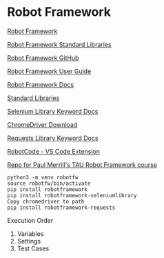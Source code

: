 # Robot Framework

[Robot Framework](https://robotframework.org/)

[Robot Framework Standard Libraries](https://robotframework.org/robotframework/#standard-libraries)

[Robot Framework GitHub](https://github.com/robotframework/robotframework)

[Robot Framework User Guide](https://robotframework.org/robotframework/latest/RobotFrameworkUserGuide.html)

[Robot Framework Docs](https://docs.robotframework.org/)

[Standard Libraries](https://robotframework.org/robotframework/#standard-libraries)

[Selenium Library Keyword Docs](https://robotframework.org/SeleniumLibrary/SeleniumLibrary.html)

[ChromeDriver Download](https://chromedriver.chromium.org/)

[Requests Library Keyword Docs](https://marketsquare.github.io/robotframework-requests/doc/RequestsLibrary.html)

[RobotCode - VS Code Extension](https://github.com/d-biehl/robotcode)

[Repo for Paul Merrill's TAU Robot Framework course](https://gitlab.com/bftft/robot-framework-testautomationu-2022)


    python3 -m venv robotfw
    source robotfw/bin/activate
    pip install robotframework
    pip install robotframework-seleniumlibrary
    Copy chromedriver to path
    pip install robotframework-requests


Execution Order
1. Variables
2. Settings
3. Test Cases
